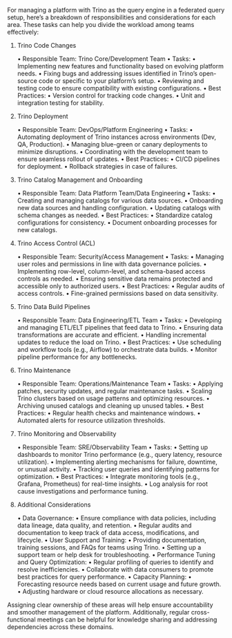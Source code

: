 For managing a platform with Trino as the query engine in a federated query setup, here’s a breakdown of responsibilities and considerations for each area. These tasks can help you divide the workload among teams effectively:

1. Trino Code Changes

	•	Responsible Team: Trino Core/Development Team
	•	Tasks:
	•	Implementing new features and functionality based on evolving platform needs.
	•	Fixing bugs and addressing issues identified in Trino’s open-source code or specific to your platform’s setup.
	•	Reviewing and testing code to ensure compatibility with existing configurations.
	•	Best Practices:
	•	Version control for tracking code changes.
	•	Unit and integration testing for stability.

2. Trino Deployment

	•	Responsible Team: DevOps/Platform Engineering
	•	Tasks:
	•	Automating deployment of Trino instances across environments (Dev, QA, Production).
	•	Managing blue-green or canary deployments to minimize disruptions.
	•	Coordinating with the development team to ensure seamless rollout of updates.
	•	Best Practices:
	•	CI/CD pipelines for deployment.
	•	Rollback strategies in case of failures.

3. Trino Catalog Management and Onboarding

	•	Responsible Team: Data Platform Team/Data Engineering
	•	Tasks:
	•	Creating and managing catalogs for various data sources.
	•	Onboarding new data sources and handling configuration.
	•	Updating catalogs with schema changes as needed.
	•	Best Practices:
	•	Standardize catalog configurations for consistency.
	•	Document onboarding processes for new catalogs.

4. Trino Access Control (ACL)

	•	Responsible Team: Security/Access Management
	•	Tasks:
	•	Managing user roles and permissions in line with data governance policies.
	•	Implementing row-level, column-level, and schema-based access controls as needed.
	•	Ensuring sensitive data remains protected and accessible only to authorized users.
	•	Best Practices:
	•	Regular audits of access controls.
	•	Fine-grained permissions based on data sensitivity.

5. Trino Data Build Pipelines

	•	Responsible Team: Data Engineering/ETL Team
	•	Tasks:
	•	Developing and managing ETL/ELT pipelines that feed data to Trino.
	•	Ensuring data transformations are accurate and efficient.
	•	Handling incremental updates to reduce the load on Trino.
	•	Best Practices:
	•	Use scheduling and workflow tools (e.g., Airflow) to orchestrate data builds.
	•	Monitor pipeline performance for any bottlenecks.

6. Trino Maintenance

	•	Responsible Team: Operations/Maintenance Team
	•	Tasks:
	•	Applying patches, security updates, and regular maintenance tasks.
	•	Scaling Trino clusters based on usage patterns and optimizing resources.
	•	Archiving unused catalogs and cleaning up unused tables.
	•	Best Practices:
	•	Regular health checks and maintenance windows.
	•	Automated alerts for resource utilization thresholds.

7. Trino Monitoring and Observability

	•	Responsible Team: SRE/Observability Team
	•	Tasks:
	•	Setting up dashboards to monitor Trino performance (e.g., query latency, resource utilization).
	•	Implementing alerting mechanisms for failure, downtime, or unusual activity.
	•	Tracking user queries and identifying patterns for optimization.
	•	Best Practices:
	•	Integrate monitoring tools (e.g., Grafana, Prometheus) for real-time insights.
	•	Log analysis for root cause investigations and performance tuning.

8. Additional Considerations

	•	Data Governance:
	•	Ensure compliance with data policies, including data lineage, data quality, and retention.
	•	Regular audits and documentation to keep track of data access, modifications, and lifecycle.
	•	User Support and Training:
	•	Providing documentation, training sessions, and FAQs for teams using Trino.
	•	Setting up a support team or help desk for troubleshooting.
	•	Performance Tuning and Query Optimization:
	•	Regular profiling of queries to identify and resolve inefficiencies.
	•	Collaborate with data consumers to promote best practices for query performance.
	•	Capacity Planning:
	•	Forecasting resource needs based on current usage and future growth.
	•	Adjusting hardware or cloud resource allocations as necessary.

Assigning clear ownership of these areas will help ensure accountability and smoother management of the platform. Additionally, regular cross-functional meetings can be helpful for knowledge sharing and addressing dependencies across these domains.